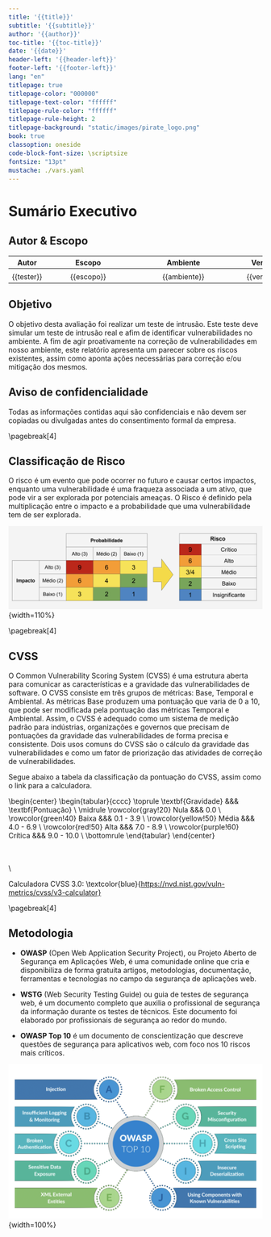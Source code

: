```yaml
---
title: '{{title}}'
subtitle: '{{subtitle}}'
author: '{{author}}'
toc-title: '{{toc-title}}'
date: '{{date}}'
header-left: '{{header-left}}'
footer-left: '{{footer-left}}'
lang: "en"
titlepage: true
titlepage-color: "000000"
titlepage-text-color: "ffffff"
titlepage-rule-color: "ffffff"
titlepage-rule-height: 2
titlepage-background: "static/images/pirate_logo.png"
book: true
classoption: oneside
code-block-font-size: \scriptsize
fontsize: "13pt"
mustache: ./vars.yaml
---
```


# Sumário Executivo

## Autor & Escopo

**Autor**      | | | |**Escopo** | | | | | | | | **Ambiente**| | | | | |**Versão**
---------------|--|--|--|--|--|--|--|--|--|--|--|--|--|--|--|--|--|-----
               | | | | | | | | | | | | | | | | | |
{{tester}}     | | | |{{escopo}} | | | | | | | | {{ambiente}}| | | | | |{{versao}}


## Objetivo

O objetivo desta avaliação foi realizar um teste de intrusão.
Este teste deve simular um teste de intrusão real e afim de identificar vulnerabilidades no ambiente.
A fim de agir proativamente na correção de vulnerabilidades em nosso ambiente, este relatório
apresenta um parecer sobre os riscos existentes, assim como aponta ações necessárias para correção e/ou mitigação dos mesmos.

## Aviso de confidencialidade

Todas as informações contidas aqui são confidenciais e não devem ser copiadas ou divulgadas antes do consentimento formal da empresa.

\pagebreak[4]

## Classificação de Risco

O risco é um evento que pode ocorrer no futuro e causar certos impactos, enquanto uma vulnerabilidade é uma fraqueza associada a um ativo, que pode vir a ser explorada por potenciais ameaças. O Risco é definido pela multiplicação entre o impacto e a probabilidade que uma vulnerabilidade tem de ser explorada.

![Impacto vs Probabilidade](static/images/Impacto-probabilidade.png){width=110%}

\pagebreak[4]

## CVSS

O Common Vulnerability Scoring System (CVSS) é uma estrutura aberta para comunicar as características e a gravidade das vulnerabilidades de software. O CVSS consiste em três grupos de métricas: Base, Temporal e Ambiental. As métricas Base produzem uma pontuação que varia de 0 a 10, que pode ser modificada pela pontuação das métricas Temporal e Ambiental. Assim, o CVSS é adequado como um sistema de medição padrão para indústrias, organizações e governos que precisam de pontuações da gravidade das vulnerabilidades de forma precisa e consistente. Dois usos comuns do CVSS são o cálculo da gravidade das vulnerabilidades e como um fator de priorização das atividades de correção de vulnerabilidades.

Segue abaixo a tabela da classificação da pontuação do CVSS, assim como o link para a calculadora.


\begin{center}
\begin{tabular}{cccc}
\toprule
\textbf{Gravidade} &&& \textbf{Pontuação}  \\
\midrule
\rowcolor{gray!20} Nula &&& 0.0  \\
\rowcolor{green!40} Baixa &&& 0.1 - 3.9  \\
\rowcolor{yellow!50} Média &&& 4.0 - 6.9  \\
\rowcolor{red!50} Alta &&& 7.0 - 8.9 \\
\rowcolor{purple!60} Crítica &&& 9.0 - 10.0 \\
\bottomrule
\end{tabular}
\end{center}

\
\
\

Calculadora CVSS 3.0: \textcolor{blue}{https://nvd.nist.gov/vuln-metrics/cvss/v3-calculator}

\pagebreak[4]

## Metodologia

- **OWASP** (Open Web Application Security Project), ou Projeto Aberto de Segurança em Aplicações Web, é uma comunidade online que cria e disponibiliza de forma gratuita artigos, metodologias, documentação, ferramentas e tecnologias no campo da segurança de aplicações web.

- **WSTG** (Web Security Testing Guide) ou guia de testes de segurança web, é um documento completo
que auxilia o profissional de segurança da informação durante os testes de técnicos.
Este documento foi elaborado por profissionais de segurança ao redor do mundo.

- **OWASP Top 10** é um documento de conscientização que descreve questões de segurança para aplicativos web, com foco nos 10 riscos mais críticos.

![OWASP TOP 10](static//images/owasp-top10.png){width=100%}

